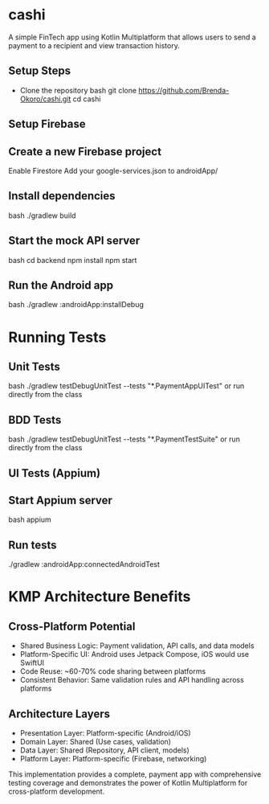 # cashi
A simple FinTech app using Kotlin Multiplatform that allows users to send a payment to a recipient
and view transaction history.

## Setup Steps

- Clone the repository
bash git clone https://github.com/Brenda-Okoro/cashi.git
cd cashi

## Setup Firebase

## Create a new Firebase project
Enable Firestore
Add your google-services.json to androidApp/


## Install dependencies
bash ./gradlew build

## Start the mock API server
bash cd backend
npm install
npm start

## Run the Android app
bash ./gradlew :androidApp:installDebug


# Running Tests
## Unit Tests
bash ./gradlew testDebugUnitTest --tests "*.PaymentAppUITest" or run directly from the class
## BDD Tests
bash ./gradlew testDebugUnitTest --tests "*.PaymentTestSuite" or run directly from the class
## UI Tests (Appium)
## Start Appium server
bash appium
## Run tests
./gradlew :androidApp:connectedAndroidTest

# KMP Architecture Benefits

## Cross-Platform Potential

- Shared Business Logic: Payment validation, API calls, and data models
- Platform-Specific UI: Android uses Jetpack Compose, iOS would use SwiftUI
- Code Reuse: ~60-70% code sharing between platforms
- Consistent Behavior: Same validation rules and API handling across platforms

## Architecture Layers

- Presentation Layer: Platform-specific (Android/iOS)
- Domain Layer: Shared (Use cases, validation)
- Data Layer: Shared (Repository, API client, models)
- Platform Layer: Platform-specific (Firebase, networking)

This implementation provides a complete, payment app with comprehensive testing coverage 
and demonstrates the power of Kotlin Multiplatform for cross-platform development.

